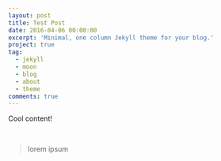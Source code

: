 ```yaml
---
layout: post
title: Test Post
date: 2016-04-06 00:00:00
excerpt: 'Minimal, one column Jekyll theme for your blog.'
project: true
tag:
  - jekyll
  - moon
  - blog
  - about
  - theme
comments: true
---
```


Cool content!

[](https://images.unsplash.com/photo-1495419529704-4964710cbcdc?ixlib=rb-0.3.5&ixid=eyJhcHBfaWQiOjEyMDd9&s=769b52d9b2e7e32018efa3e3f7adc5e5&auto=format&fit=crop&w=2886&q=80)

&nbsp;

> lorem ipsum

&nbsp;